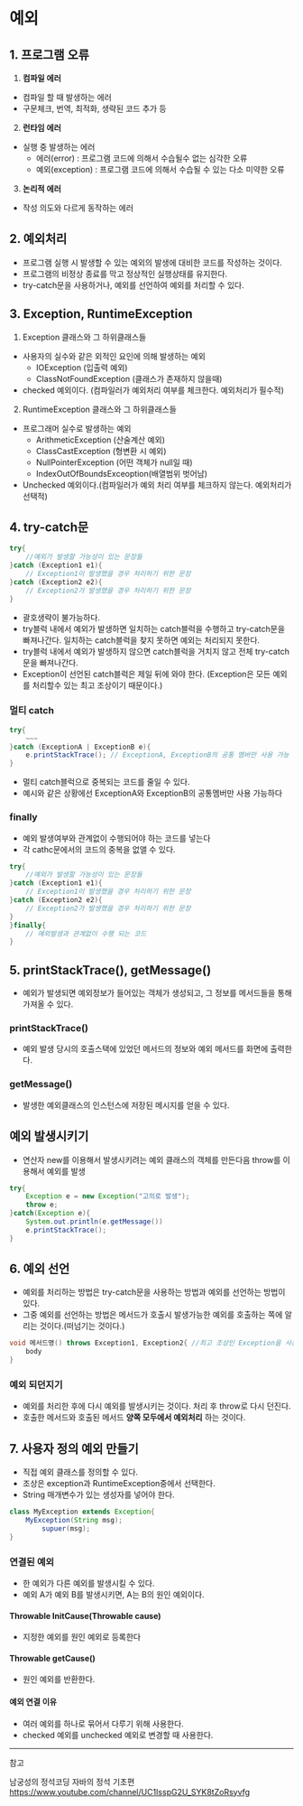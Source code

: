 # 예외

## 1. 프로그램 오류
1. **컴파일 에러**
* 컴파일 할 때 발생하는 에러
* 구문체크, 번역, 최적화, 생략된 코드 추가 등

2. **런타임 에러** 
* 실행 중 발생하는 에러
  * 에러(error) : 프로그램 코드에 의해서 수습될수 없는 심각한 오류
  * 예외(exception) : 프로그램 코드에 의해서 수습될 수 있는 다소 미약한 오류

3. **논리적 에러**
* 작성 의도와 다르게 동작하는 에러

## 2. 예외처리
* 프로그램 실행 시 발생할 수 있는 예외의 발생에 대비한 코드를 작성하는 것이다.
* 프로그램의 비정상 종료를 막고 정상적인 실행상태를 유지한다.
* try-catch문을 사용하거나, 예외를 선언하여 예외를 처리할 수 있다.

## 3. Exception, RuntimeException
1. Exception 클래스와 그 하위클래스들
* 사용자의 실수와 같은 외적인 요인에 의해 발생하는 예외
  * IOException (입출력 예외)
  * ClassNotFoundException (클래스가 존재하지 않을때)
* checked 예외이다. (컴파일러가 예외처리 여부를 체크한다. 예외처리가 필수적)
2. RuntimeException 클래스와 그 하위클래스들
* 프로그래머 실수로 발생하는 예외 
  * ArithmeticException (산술계산 예외)
  * ClassCastException (형변환 시 예외)
  * NullPointerException (어떤 객체가 null일 때)
  * IndexOutOfBoundsExceoption(배열범위 벗어남)
* Unchecked 예외이다.(컴파일러가 예외 처리 여부를 체크하지 않는다. 예외처리가 선택적)
## 4. try-catch문
```java
try{
    //예외가 발생할 가능성이 있는 문장들
}catch (Exception1 e1){
    // Exception1이 발생했을 경우 처리하기 위한 문장
}catch (Exception2 e2){
    // Exception2가 발생했을 경우 처리하기 위한 문장
}
```
* 괄호생략이 불가능하다.
* try블럭 내에서 예외가 발생하면 일치하는 catch블럭을 수행하고 try-catch문을 빠져나간다. 일치하는 catch블럭을 찾지 못하면 예외는 처리되지 못한다.
* try블럭 내에서 예외가 발생하지 않으면 catch블럭을 거치지 않고 전체 try-catch문을 빠져나간다.
* Exception이 선언된 catch블럭은 제일 뒤에 와야 한다. (Exception은 모든 예외를 처리할수 있는 최고 조상이기 때문이다.)
### 멀티 catch
```java
try{
    ~~~
}catch (ExceptionA | ExceptionB e){
    e.printStackTrace(); // ExceptionA, ExceptionB의 공통 멤버만 사용 가능
}
```
* 멀티 catch블럭으로 중복되는 코드를 줄일 수 있다.
* 예시와 같은 상황에선 ExceptionA와 ExceptionB의 공통멤버만 사용 가능하다
### finally
* 예외 발생여부와 관계없이 수행되어야 하는 코드를 넣는다
* 각 cathc문에서의 코드의 중복을 없앨 수 있다.
```java
try{
    //예외가 발생할 가능성이 있는 문장들
}catch (Exception1 e1){
    // Exception1이 발생했을 경우 처리하기 위한 문장
}catch (Exception2 e2){
    // Exception2가 발생했을 경우 처리하기 위한 문장
}
}finally{
    // 예외발생과 관계없이 수행 되는 코드
}
```
## 5. printStackTrace(), getMessage()
* 예외가 발생되면 예외정보가 들어있는 객체가 생성되고, 그 정보를 메서드들을 통해 가져올 수 있다.
### printStackTrace()
* 예외 발생 당시의 호출스택에 있었던 메서드의 정보와 예외 메서드를 화면에 출력한다.
### getMessage()
* 발생한 예외클래스의 인스턴스에 저장된 메시지를 얻을 수 있다.

## 예외 발생시키기
* 연산자 new를 이용해서 발생시키려는 예외 클래스의 객체를 만든다음 throw를 이용해서 예외를 발생
```java
try{
    Exception e = new Exception("고의로 발생");
    throw e;
}catch(Exception e){
    System.out.println(e.getMessage())
    e.printStackTrace();
}
```
## 6. 예외 선언
* 예외를 처리하는 방법은 try-catch문을 사용하는 방법과 예외를 선언하는 방법이 있다.
* 그중 예외를 선언하는 방법은 메서드가 호출시 발생가능한 예외를 호출하는 쪽에 알리는 것이다.(떠넘기는 것이다.)
```java
void 메서드명() throws Exception1, Exception2{ //최고 조상인 Exception을 사용하면 모두처리
    body
} 
```
### 예외 되던지기
* 예외를 처리한 후에 다시 예외를 발생시키는 것이다. 처리 후 throw로 다시 던진다.
* 호출한 메서드와 호출된 메서드 **양쪽 모두에서 예외처리** 하는 것이다.

## 7. 사용자 정의 예외 만들기
* 직접 예외 클래스를 정의할 수 있다.
* 조상은 exception과 RuntimeException중에서 선택한다.
* String 매개변수가 있는 생성자를 넣어야 한다.
```java
class MyException extends Exception{
    MyException(String msg);
        supuer(msg);
}
```

### 연결된 예외
* 한 예외가 다른 예외를 발생시킬 수 있다.
* 예외 A가 예외 B를 발생시키면, A는 B의 원인 예외이다.
#### Throwable InitCause(Throwable cause)
* 지정한 예외를 원인 예외로 등록한다

#### Throwable getCause()
* 원인 예외를 반환한다.

#### 예외 연결 이유
* 여러 예외를 하나로 묶어서 다루기 위해 사용한다.
* checked 예외를 unchecked 예외로 변경할 때 사용한다.


___
참고

남궁성의 정석코딩 자바의 정석 기초편 https://www.youtube.com/channel/UC1IsspG2U_SYK8tZoRsyvfg
